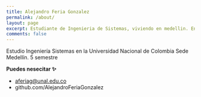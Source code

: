 ```yaml
---
title: Alejandro Feria Gonzalez
permalink: /about/
layout: page
excerpt: Estudiante de Ingenieria de Sistemas, viviendo en medellin. En este blog publico todo lo que se me ocurra.
comments: false
---
```


Estudio Ingeniería Sistemas en la Universidad Nacional de Colombia Sede Medellín. 5 semestre

**Puedes nesecitar ✨**

- aferiag@unal.edu.co
- github.com/AlejandroFeriaGonzalez
